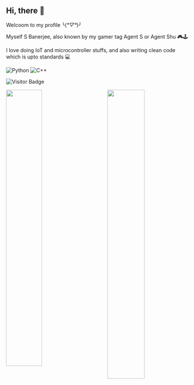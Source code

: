 ## Hi, there 👋

Welcoom to my profile ╰(*°▽°*)╯

Myself S Banerjee, also known by my gamer tag Agent S or Agent Shu 🎮🕹

I love doing IoT and microcontroller stuffs, and also writing clean code which is upto standards 💻

![Python](https://img.shields.io/badge/-Python-black?style=flat-square&logo=Python)
![C++](https://img.shields.io/badge/-C++-00599C?style=flat-square&logo=c)

![Visitor Badge](https://visitor-badge.laobi.icu/badge?page_id=Agent-Shu)

<img align ="left" width="44%" src="https://github-readme-stats.vercel.app/api?username=Agent-Shu&theme=prussian&border_radius=35&show_icons=true&hide=issues">
<img align ="right" width="45%" src="https://github-readme-stats.vercel.app/api/top-langs/?username=Agent-Shu&layout=compact&theme=prussian&border_radius=24"> 


